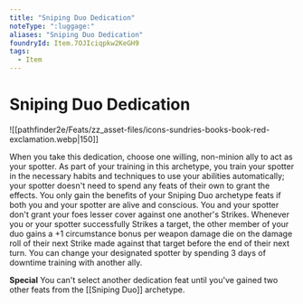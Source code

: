 ```yaml
---
title: "Sniping Duo Dedication"
noteType: ":luggage:"
aliases: "Sniping Duo Dedication"
foundryId: Item.7OJIciqpkw2KeGH9
tags:
  - Item
---
```


# Sniping Duo Dedication
![[pathfinder2e/Feats/zz_asset-files/icons-sundries-books-book-red-exclamation.webp|150]]

When you take this dedication, choose one willing, non-minion ally to act as your spotter. As part of your training in this archetype, you train your spotter in the necessary habits and techniques to use your abilities automatically; your spotter doesn't need to spend any feats of their own to grant the effects. You only gain the benefits of your Sniping Duo archetype feats if both you and your spotter are alive and conscious. You and your spotter don't grant your foes lesser cover against one another's Strikes. Whenever you or your spotter successfully Strikes a target, the other member of your duo gains a +1 circumstance bonus per weapon damage die on the damage roll of their next Strike made against that target before the end of their next turn. You can change your designated spotter by spending 3 days of downtime training with another ally.

**Special** You can't select another dedication feat until you've gained two other feats from the [[Sniping Duo]] archetype.


